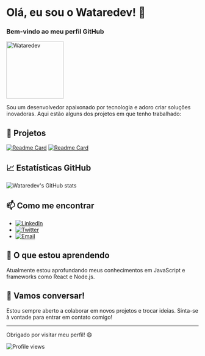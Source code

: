 # Olá, eu sou o Wataredev! 👋

### Bem-vindo ao meu perfil GitHub

<img src="https://github.com/wataredev.png" alt="Wataredev" width="150"/>

Sou um desenvolvedor apaixonado por tecnologia e adoro criar soluções inovadoras. Aqui estão alguns dos projetos em que tenho trabalhado:

## 🚀 Projetos

[![Readme Card](https://github-readme-stats.vercel.app/api/pin/?username=wataredev&repo=decodificador&theme=tokyonight)](https://github.com/wataredev/decodificador)
[![Readme Card](https://github-readme-stats.vercel.app/api/pin/?username=wataredev&repo=conversor-moedas&theme=tokyonight)](https://github.com/wataredev/conversor-moedas)

## 📈 Estatísticas GitHub

![Wataredev's GitHub stats](https://github-readme-stats.vercel.app/api?username=wataredev&show_icons=true&theme=tokyonight)

## 📫 Como me encontrar

- [![LinkedIn](https://img.shields.io/badge/LinkedIn-blue?style=for-the-badge&logo=linkedin)](https://www.linkedin.com/in/seulinkedin)
- [![Twitter](https://img.shields.io/badge/Twitter-blue?style=for-the-badge&logo=twitter)](https://twitter.com/seutwitter)
- [![Email](https://img.shields.io/badge/Email-D14836?style=for-the-badge&logo=gmail&logoColor=white)](mailto:seuemail@example.com)

## 🌱 O que estou aprendendo

Atualmente estou aprofundando meus conhecimentos em JavaScript e frameworks como React e Node.js.

## 💬 Vamos conversar!

Estou sempre aberto a colaborar em novos projetos e trocar ideias. Sinta-se à vontade para entrar em contato comigo!

---

Obrigado por visitar meu perfil! 😄

![Profile views](https://gpvc.arturio.dev/wataredev)
